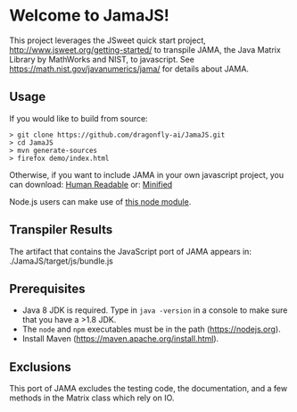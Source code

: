 # Welcome to JamaJS!

This project leverages the JSweet quick start project, http://www.jsweet.org/getting-started/ to transpile JAMA, the Java Matrix Library by MathWorks and NIST, to javascript.
See https://math.nist.gov/javanumerics/jama/ for details about JAMA.

## Usage

If you would like to build from source:
```
> git clone https://github.com/dragonfly-ai/JamaJS.git
> cd JamaJS
> mvn generate-sources
> firefox demo/index.html
```

Otherwise, if you want to include JAMA in your own javascript project, you can download:
<a href="http://dragonfly.ai/code/JamaJS/JamaJS.js">Human Readable</a> or: <a href="http://dragonfly.ai/code/JamaJS/JamaJS-minified.js">Minified</a>

Node.js users can make use of <a href="https://www.npmjs.com/package/jama">this node module</a>.

## Transpiler Results

The artifact that contains the JavaScript port of JAMA appears in: ./JamaJS/target/js/bundle.js

## Prerequisites

- Java 8 JDK is required. Type in ``java -version`` in a console to make sure that you have a >1.8 JDK.
- The `node` and `npm` executables must be in the path (https://nodejs.org).
- Install Maven (https://maven.apache.org/install.html).

## Exclusions

This port of JAMA excludes the testing code, the documentation, and a few methods in the Matrix class which rely on IO.